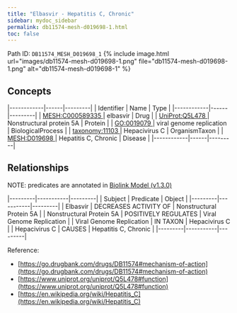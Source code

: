 ```yaml
---
title: "Elbasvir - Hepatitis C, Chronic"
sidebar: mydoc_sidebar
permalink: db11574-mesh-d019698-1.html
toc: false 
---
```



Path ID: `DB11574_MESH_D019698_1`
{% include image.html url="images/db11574-mesh-d019698-1.png" file="db11574-mesh-d019698-1.png" alt="db11574-mesh-d019698-1" %}

## Concepts

|------------|------|---------|
| Identifier | Name | Type    |
|------------|------|---------|
| <a href="https://identifiers.org/MESH:C000589335">MESH:C000589335 </a> | elbasvir | Drug |
| <a href="https://identifiers.org/UniProt:Q5L478">UniProt:Q5L478 </a> | Nonstructural protein 5A | Protein |
| <a href="https://identifiers.org/GO:0019079">GO:0019079 </a> | viral genome replication | BiologicalProcess |
| <a href="https://identifiers.org/taxonomy:11103">taxonomy:11103 </a> | Hepacivirus C | OrganismTaxon |
| <a href="https://identifiers.org/MESH:D019698">MESH:D019698 </a> | Hepatitis C, Chronic | Disease |
|------------|------|---------|

## Relationships


NOTE: predicates are annotated in <a href="https://github.com/biolink/biolink-model/releases/tag/v1.3.0">Biolink Model (v1.3.0)</a>

|---------|-----------|---------|
| Subject | Predicate | Object  |
|---------|-----------|---------|
| Elbasvir | DECREASES ACTIVITY OF | Nonstructural Protein 5A |
| Nonstructural Protein 5A | POSITIVELY REGULATES | Viral Genome Replication |
| Viral Genome Replication | IN TAXON | Hepacivirus C |
| Hepacivirus C | CAUSES | Hepatitis C, Chronic |
|---------|-----------|---------|

Reference: 
  - [https://go.drugbank.com/drugs/DB11574#mechanism-of-action](https://go.drugbank.com/drugs/DB11574#mechanism-of-action)
  - [https://www.uniprot.org/uniprot/Q5L478#function](https://www.uniprot.org/uniprot/Q5L478#function)
  - [https://en.wikipedia.org/wiki/Hepatitis_C](https://en.wikipedia.org/wiki/Hepatitis_C)
